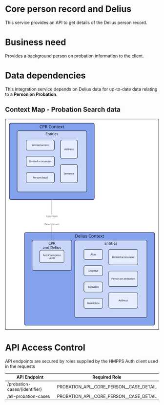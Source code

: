 # Core person record and Delius

This service provides an API to get details of the Delius person record.

# Business need
Provides a background person on probation information to the client.

# Data dependencies
This integration service depends on Delius data for up-to-date data relating to a **Person on Probation**.


## Context Map - Probation Search data
![](./tech-docs/source/img/cpr-and-delius-context-map.svg)


# API Access Control

API endpoints are secured by roles supplied by the HMPPS Auth client used in
the requests

| API Endpoint                  | Required Role                             |
| ----------------------------- | ----------------------------------------- |
| /probation-cases/{identifier} | PROBATION_API_\_CORE_PERSON_\_CASE_DETAIL |
| /all-probation-cases          | PROBATION_API_\_CORE_PERSON_\_CASE_DETAIL |